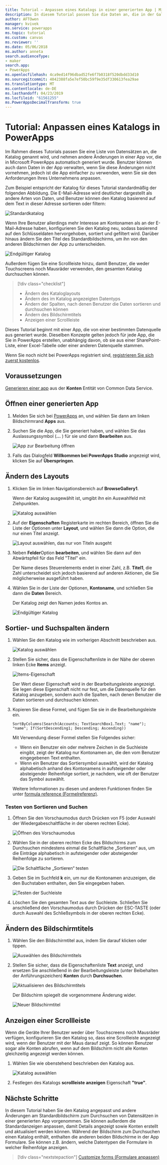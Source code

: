```yaml
---
title: Tutorial – Anpassen eines Katalogs in einer generierten App | Microsoft-Dokumentation
description: In diesem Tutorial passen Sie die Daten an, die in der Galerie und anderen Elementen einer App angezeigt werden, die in PowerApps automatisch generiert wurde.
author: AFTOwen
manager: kvivek
ms.service: powerapps
ms.topic: tutorial
ms.custom: canvas
ms.reviewer: ''
ms.date: 05/06/2018
ms.author: anneta
search.audienceType:
- maker
search.app:
- PowerApps
ms.openlocfilehash: 4ca9ed14f96dbad52fe6f7b0318f520dbdd33d10
ms.sourcegitcommit: 4042388fa5e7ef50bc59f9e35df330613fea29ae
ms.translationtype: MT
ms.contentlocale: de-DE
ms.lasthandoff: 04/23/2019
ms.locfileid: "61561255"
ms.PowerAppsDecimalTransform: true
---
```

# <a name="tutorial-customize-a-gallery-in-powerapps"></a>Tutorial: Anpassen eines Katalogs in PowerApps

Im Rahmen dieses Tutorials passen Sie eine Liste von Datensätzen an, die Katalog genannt wird, und nehmen andere Änderungen in einer App vor, die in Microsoft PowerApps automatisch generiert wurde. Benutzer können auch dann Daten in der App verwalten, wenn Sie diese Änderungen nicht vornehmen, jedoch ist die App einfacher zu verwenden, wenn Sie sie den Anforderungen Ihres Unternehmens anpassen.

Zum Beispiel entspricht der Katalog für dieses Tutorial standardmäßig der folgenden Abbildung. Die E-Mail-Adresse wird deutlicher dargestellt als andere Arten von Daten, und Benutzer können den Katalog basierend auf dem Text in dieser Adresse sortieren oder filtern:

![Standardkatalog](./media/customize-layout-sharepoint/gallery-before.png)

Wenn Ihre Benutzer allerdings mehr Interesse am Kontonamen als an der E-Mail-Adresse haben, konfigurieren Sie den Katalog neu, sodass basierend auf den Schlüsseldaten hervorgehoben, sortiert und gefiltert wird. Darüber hinaus ändern Sie den Titel des Standardbildschirms, um ihn von den anderen Bildschirmen der App zu unterscheiden.

![Endgültiger Katalog](./media/customize-layout-sharepoint/gallery-after.png)

Außerdem fügen Sie eine Scrollleiste hinzu, damit Benutzer, die weder Touchscreens noch Mausräder verwenden, den gesamten Katalog durchsuchen können.

> [!div class="checklist"]
> * Ändern des Kataloglayouts
> * Ändern des im Katalog angezeigten Datentyps
> * Ändern der Spalten, nach denen Benutzer die Daten sortieren und durchsuchen können
> * Ändern des Bildschirmtitels
> * Anzeigen einer Scrollleiste

Dieses Tutorial beginnt mit einer App, die von einer bestimmten Datenquelle aus generiert wurde. Dieselben Konzepte gelten jedoch für jede App, die Sie in PowerApps erstellen, unabhängig davon, ob sie aus einer SharePoint-Liste, einer Excel-Tabelle oder einer anderen Datenquelle stammen.

Wenn Sie noch nicht bei PowerApps registriert sind, [registrieren Sie sich zuerst kostenlos](https://web.powerapps.com?utm_source=padocs&utm_medium=linkinadoc&utm_campaign=referralsfromdoc).

## <a name="prerequisites"></a>Voraussetzungen

[Generieren einer app](data-platform-create-app.md) aus der **Konten** Entität von Common Data Service.

## <a name="open-the-generated-app"></a>Öffnen einer generierten App

1. Melden Sie sich bei [PowerApps](https://web.powerapps.com?utm_source=padocs&utm_medium=linkinadoc&utm_campaign=referralsfromdoc) an, und wählen Sie dann am linken Bildschirmrand **Apps** aus.

1. Suchen Sie die App, die Sie generiert haben, und wählen Sie das Auslassungssymbol (**...** ) für sie und dann **Bearbeiten** aus.

    ![App zur Bearbeitung öffnen](./media/customize-layout-sharepoint/open-app.png)

1. Falls das Dialogfeld **Willkommen bei PowerApps Studio** angezeigt wird, klicken Sie auf **Überspringen**.

## <a name="change-the-layout"></a>Ändern des Layouts

1. Klicken Sie im linken Navigationsbereich auf **BrowseGallery1**.

    Wenn der Katalog ausgewählt ist, umgibt ihn ein Auswahlfeld mit Ziehpunkten.

    ![Katalog auswählen](media/customize-layout-sharepoint/select-gallery-1.png)

1. Auf der **Eigenschaften** Registerkarte im rechten Bereich, öffnen Sie die Liste der Optionen unter **Layout**, und wählen Sie dann die Option, die nur einen Titel anzeigt.

    ![Layout auswählen, das nur von Titeln ausgeht](./media/customize-layout-sharepoint/choose-layout.png)

1. Neben **Felder**Option **bearbeiten**, und wählen Sie dann auf den Abwärtspfeil für das Feld "Titel" ein.

    Der Name dieses Steuerelements endet in einer Zahl, z.B. **Titel1**, die Zahl unterscheidet sich jedoch basierend auf anderen Aktionen, die Sie möglicherweise ausgeführt haben.

1. Wählen Sie in der Liste der Optionen, **Kontoname**, und schließen Sie dann die **Daten** Bereich.

    Der Katalog zeigt den Namen jedes Kontos an.

    ![Endgültiger Katalog](./media/customize-layout-sharepoint/final-gallery.png)

## <a name="change-sort-and-search-columns"></a>Sortier- und Suchspalten ändern

1. Wählen Sie den Katalog wie im vorherigen Abschnitt beschrieben aus.

    ![Katalog auswählen](./media/customize-layout-sharepoint/select-gallery-title.png)

1. Stellen Sie sicher, dass die Eigenschaftenliste in der Nähe der oberen linken Ecke **Items** anzeigt.

    ![Items-Eigenschaft](./media/customize-layout-sharepoint/items-property.png)

    Der Wert dieser Eigenschaft wird in der Bearbeitungsleiste angezeigt. Sie legen diese Eigenschaft nicht nur fest, um die Datenquelle für den Katalog anzugeben, sondern auch die Spalten, nach denen Benutzer die Daten sortieren und durchsuchen können.

1. Kopieren Sie diese Formel, und fügen Sie sie in die Bearbeitungsleiste ein.

    ```SortByColumns(Search(Accounts; TextSearchBox1.Text; "name"); "name"; If(SortDescending1; Descending; Ascending))```

    Mit Verwendung dieser Formel stellen Sie Folgendes sicher:

    * Wenn ein Benutzer ein oder mehrere Zeichen in die Suchleiste eingibt, zeigt der Katalog nur Kontonamen an, die den vom Benutzer eingegebenen Text enthalten.
    * Wenn ein Benutzer das Sortiersymbol auswählt, wird der Katalog alphabetisch anhand des Kontonamens in aufsteigender oder absteigender Reihenfolge sortiert, je nachdem, wie oft der Benutzer das Symbol auswählt.

     Weitere Informationen zu diesen und anderen Funktionen finden Sie unter [formula reference (Formelreferenz)](formula-reference.md).

### <a name="test-sorting-and-searching"></a>Testen von Sortieren und Suchen

1. Öffnen Sie den Vorschaumodus durch Drücken von F5 (oder Auswahl der Wiedergabeschaltfläche in der oberen rechten Ecke).

    ![Öffnen des Vorschaumodus](./media/customize-layout-sharepoint/open-preview.png)

1. Wählen Sie in der oberen rechten Ecke des Bildschirms zum Durchsuchen mindestens einmal die Schaltfläche „Sortieren“ aus, um die Einträge alphabetisch in aufsteigender oder absteigender Reihenfolge zu sortieren.

    ![Die Schaltfläche „Sortieren“ testen](./media/customize-layout-sharepoint/sort-button.png)

1. Geben Sie im Suchfeld **k** ein, um nur die Kontonamen anzuzeigen, die den Buchstaben enthalten, den Sie eingegeben haben.

    ![Testen der Suchleiste](./media/customize-layout-sharepoint/test-filter.png)

1. Löschen Sie den gesamten Text aus der Suchleiste. Schließen Sie anschließend den Vorschaumodus durch Drücken der ESC-TASTE (oder durch Auswahl des Schließsymbols in der oberen rechten Ecke).

## <a name="change-the-screen-title"></a>Ändern des Bildschirmtitels

1. Wählen Sie den Bildschirmtitel aus, indem Sie darauf klicken oder tippen.

    ![Auswählen des Bildschirmtitels](./media/customize-layout-sharepoint/select-title.png)

1. Stellen Sie sicher, dass die Eigenschaftenliste **Text** anzeigt, und ersetzen Sie anschließend in der Bearbeitungsleiste (unter Beibehalten der Anführungszeichen) **Konten** durch **Durchsuchen**.

    ![Aktualisieren des Bildschirmtitels](./media/customize-layout-sharepoint/change-screen-title.png)

    Der Bildschirm spiegelt die vorgenommene Änderung wider.

    ![Neuer Bildschirmtitel](./media/customize-layout-sharepoint/new-screen-title.png)

## <a name="show-a-scrollbar"></a>Anzeigen einer Scrollleiste

Wenn die Geräte Ihrer Benutzer weder über Touchscreens noch Mausräder verfügen, konfigurieren Sie den Katalog so, dass eine Scrollleiste angezeigt wird, wenn der Benutzer mit der Maus darauf zeigt. So können Benutzer sogar alle Konten abrufen, wenn auf dem Bildschirm nicht alle Konten gleichzeitig angezeigt werden können.

1. Wählen Sie wie obenstehend beschrieben den Katalog aus.

    ![Katalog auswählen](./media/customize-layout-sharepoint/select-gallery-sorted.png)

1. Festlegen des Katalogs **scrollleiste anzeigen** Eigenschaft **"true"**.

## <a name="next-steps"></a>Nächste Schritte

In diesem Tutorial haben Sie den Katalog angepasst und andere Änderungen am Standardbildschirm zum Durchsuchen von Datensätzen in einer generierten App vorgenommen. Sie können außerdem die Standardanzeigen anpassen, damit Details angezeigt sowie Konten erstellt und aktualisiert werden können. Während der Bildschirm zum Durchsuchen einen Katalog enthält, enthalten die anderen beiden Bildschirme in der App Formulare. Sie können z.B. ändern, welche Datentypen die Formulare in welcher Reihenfolge anzeigen.

> [!div class="nextstepaction"]
> [Customize forms (Formulare anpassen)](customize-forms-sharepoint.md)
